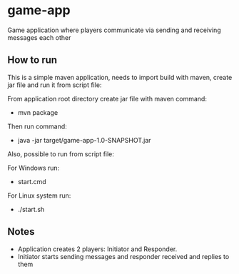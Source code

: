 # game-app
Game application where players communicate via sending and receiving messages each other

How to run
----------
This is a simple maven application, needs to import build with maven, 
create jar file and run it from script file:

From application root directory create jar file with maven command:
- mvn package

Then run command:
- java -jar target/game-app-1.0-SNAPSHOT.jar

Also, possible to run from script file:

For Windows run:
- start.cmd

For Linux system run:
- ./start.sh

Notes
-----
- Application creates 2 players: Initiator and Responder.
- Initiator starts sending messages and responder received and replies to them